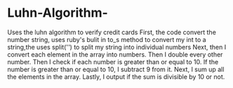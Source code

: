 # Luhn-Algorithm-
Uses the luhn algorithm to verify credit cards
First, the code convert the number string, uses ruby's bulit in to_s method to convert my int to a string,the uses split('') to split my string into individual numbers
Next, then I convert each element in the array into numbers.
Then I double every other number.
Then I check if each number is greater than or equal to 10. If the number is greater than or equal to 10, I subtract 9 from it.
Next, I sum up all the elements in the array.
Lastly, I output if the sum is divisible by 10 or not.
